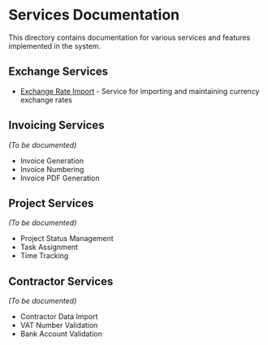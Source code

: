 # Services Documentation

This directory contains documentation for various services and features implemented in the system.

## Exchange Services

- [Exchange Rate Import](./exchange/exchange-rate-import.md) - Service for importing and maintaining currency exchange rates

## Invoicing Services

*(To be documented)*
- Invoice Generation
- Invoice Numbering
- Invoice PDF Generation

## Project Services

*(To be documented)*
- Project Status Management
- Task Assignment
- Time Tracking

## Contractor Services

*(To be documented)*
- Contractor Data Import
- VAT Number Validation
- Bank Account Validation 
